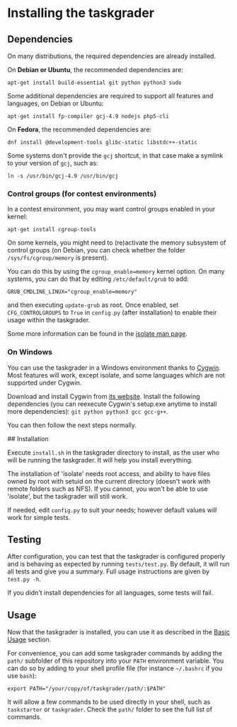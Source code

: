 # Installing the taskgrader

## Dependencies

On many distributions, the required dependencies are already installed.

On **Debian or Ubuntu**, the recommended dependencies are:

    apt-get install build-essential git python python3 sudo

Some additional dependencies are required to support all features and languages, on Debian or Ubuntu:

    apt-get install fp-compiler gcj-4.9 nodejs php5-cli

On **Fedora**, the recommended dependencies are:

    dnf install @development-tools glibc-static libstdc++-static

Some systems don't provide the `gcj` shortcut, in that case make a symlink to your version of `gcj`, such as:

    ln -s /usr/bin/gcj-4.9 /usr/bin/gcj

### Control groups (for contest environments)

In a contest environment, you may want control groups enabled in your kernel:

    apt-get install cgroup-tools

On some kernels, you might need to (re)activate the memory subsystem of control groups (on Debian, you can check whether the folder `/sys/fs/cgroup/memory` is present).

You can do this by using the `cgroup_enable=memory` kernel option. On many systems, you can do that by editing `/etc/default/grub` to add:

    GRUB_CMDLINE_LINUX="cgroup_enable=memory"

and then executing `update-grub` as root. Once enabled, set `CFG_CONTROLGROUPS` to `True` in `config.py` (after installation) to enable their usage within the taskgrader.

Some more information can be found in the [isolate man page](http://www.ucw.cz/moe/isolate.1.html).

### On Windows

You can use the taskgrader in a Windows environment thanks to [Cygwin](https://cygwin.com). Most features will work, except isolate, and some languages which are not supported under Cygwin.

Download and install Cygwin from [its website](https://cygwin.com/install.html). Install the following dependencies (you can reexecute Cygwin's setup.exe anytime to install more dependencies):
`git python python3 gcc gcc-g++`.

You can then follow the next steps normally.

## Installation

Execute `install.sh` in the taskgrader directory to install, as the user who will be running the taskgrader. It will help you install everything.

The installation of 'isolate' needs root access, and ability to have files owned by root with setuid on the current directory (doesn't work with remote folders such as NFS). If you cannot, you won't be able to use 'isolate', but the taskgrader will still work.

If needed, edit `config.py` to suit your needs; however default values will work for simple tests.

## Testing

After configuration, you can test that the taskgrader is configured properly and is behaving as expected by running `tests/test.py`. By default, it will run all tests and give you a summary. Full usage instructions are given by `test.py -h`.

If you didn't install dependencies for all languages, some tests will fail.

## Usage

Now that the taskgrader is installed, you can use it as described in the [Basic Usage](basicusage.md) section.

For convenience, you can add some taskgrader commands by adding the `path/` subfolder of this repository into your `PATH` environment variable. You can do so by adding to your shell profile file (for instance `~/.bashrc` if you use `bash`):

    export PATH="/your/copy/of/taskgrader/path/:$PATH"

It will allow a few commands to be used directly in your shell, such as `taskstarter` or `taskgrader`. Check the `path/` folder to see the full list of commands.
